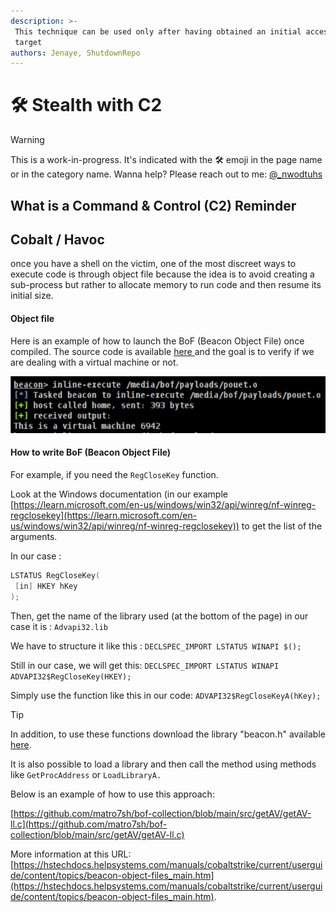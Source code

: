 ```yaml
---
description: >-
 This technique can be used only after having obtained an initial access on the
 target
authors: Jenaye, ShutdownRepo
---
```


# 🛠️ Stealth with C2

> [!WARNING]
> This is a work-in-progress. It's indicated with the 🛠️ emoji in the page name or in the category name. Wanna help? Please reach out to me: [@_nwodtuhs](https://twitter.com/_nwodtuhs)

## What is a Command & Control (C2) Reminder

## Cobalt / Havoc

once you have a shell on the victim, one of the most discreet ways to execute code is through object file because the idea is to avoid creating a sub-process but rather to allocate memory to run code and then resume its initial size.

#### Object file

Here is an example of how to launch the BoF (Beacon Object File) once compiled. The source code is available [here ](https://github.com/matro7sh/bof-collection/blob/main/src/checkVM/checkVM2.c)and the goal is to verify if we are dealing with a virtual machine or not.

![](./assets/bof-VM.png)





#### How to write BoF (Beacon Object File)

For example, if you need the `RegCloseKey` function.

Look at the Windows documentation (in our example [https://learn.microsoft.com/en-us/windows/win32/api/winreg/nf-winreg-regclosekey](https://learn.microsoft.com/en-us/windows/win32/api/winreg/nf-winreg-regclosekey)) to get the list of the arguments.

In our case : 

```c
LSTATUS RegCloseKey(
 [in] HKEY hKey
);
```

Then, get the name of the library used (at the bottom of the page) in our case it is : `Advapi32.lib`

We have to structure it like this : `DECLSPEC_IMPORT LSTATUS WINAPI $();`

Still in our case, we will get this: `DECLSPEC_IMPORT LSTATUS WINAPI ADVAPI32$RegCloseKey(HKEY);`

Simply use the function like this in our code: `ADVAPI32$RegCloseKeyA(hKey);`

> [!TIP]
> In addition, to use these functions download the library "beacon.h" available [here](https://hstechdocs.helpsystems.com/manuals/cobaltstrike/current/userguide/content/beacon.h).

It is also possible to load a library and then call the method using methods like `GetProcAddress` or `LoadLibraryA.`

Below is an example of how to use this approach:

[https://github.com/matro7sh/bof-collection/blob/main/src/getAV/getAV-ll.c](https://github.com/matro7sh/bof-collection/blob/main/src/getAV/getAV-ll.c)

More information at this URL: [https://hstechdocs.helpsystems.com/manuals/cobaltstrike/current/userguide/content/topics/beacon-object-files_main.htm](https://hstechdocs.helpsystems.com/manuals/cobaltstrike/current/userguide/content/topics/beacon-object-files_main.htm).
